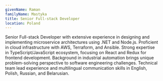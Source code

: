 ```yaml
---
givenName: Raman
familyName: Mastyka
title: Senior Full-stack Developer
location: Poland
---
```


Senior Full-stack Developer with extensive experience in designing and implementing microservice architectures using .NET and Node.js. Proficient in cloud infrastructure with AWS, Terraform, and Ansible. Strong expertise in TypeScript/JavaScript ecosystem, focusing on React and Redux for frontend development. Background in industrial automation brings unique problem-solving perspective to software engineering challenges. Technical team lead experience and multilingual communication skills in English, Polish, Russian, and Belarusian.
